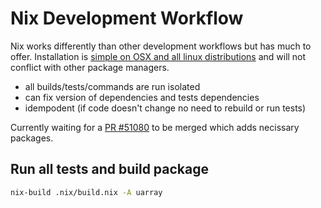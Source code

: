 # Nix Development Workflow

Nix works differently than other development workflows but has much to
offer. Installation is [simple on OSX and all linux distributions](https://nixos.org/nix/download.html) and will not conflict with other package managers.

 - all builds/tests/commands are run isolated
 - can fix version of dependencies and tests dependencies
 - idempodent (if code doesn't change no need to rebuild or run tests)
 
Currently waiting for a [PR #51080](https://github.com/NixOS/nixpkgs/pull/51080 ) to be merged which adds necissary packages.

## Run all tests and build package

```bash
nix-build .nix/build.nix -A uarray
```
